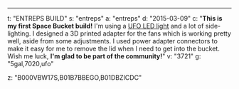 ---
t: "ENTREPS BUILD"
s: "entreps"
a: "entreps"
d: "2015-03-09"
c: "<strong>This is my first Space Bucket build!</strong> I'm using a <a href='https://amzn.to/36NO5zr'>UFO LED light</a> and a lot of side-lighting. I designed a 3D printed adapter for the fans which is working pretty well, aside from some adjustments. I used power adapter connectors to make it easy for me to remove the lid when I need to get into the bucket. Wish me luck, <strong>I'm glad to be part of the community!</strong>"
v: "3721"
g: "5gal,7020,ufo"

z: "B000VBW17S,B01B7BBEGO,B01DBZICDC"
